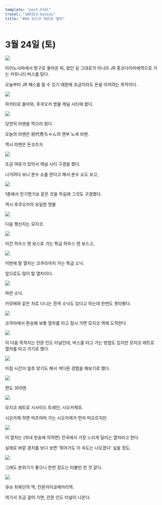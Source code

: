 ```yaml
---
template: "post.html"
travel: "180323-kyusyu"
title: "#04 모지코 레트로 열차"
---
```


# 3월 24일 (토)

![](/180323-kyusyu/04_01.jpg)

아이노시마에서 항구로 돌아온 뒤, 왔던 길 그대로가 아니라 JR 홋코다이마에역으로 가는 커뮤니티 버스를 탔다.

오늘부터 JR 패스를 쓸 수 있기 때문에 조금이라도 돈을 아끼려는 목적이다.

![](/180323-kyusyu/04_02.jpg)

하카타로 돌아와, 후쿠오카 명물 캐널 시티에 왔다.

![](/180323-kyusyu/04_03.jpg)

당연히 라멘을 먹으러 왔다.

오늘의 라멘은 初代秀ちゃん의 젠부 노세 라멘.

역시 라멘은 돈코츠지

![](/180323-kyusyu/04_04.jpg)

조금 여유가 있어서 캐널 시티 구경을 했다.

나가려다 보니 분수 쇼를 한다고 해서 분수 쇼도 보고,

![](/180323-kyusyu/04_05.jpg)

1층에서 진기명기쑈 같은 것을 하길래 그것도 구경했다.

역시 후쿠오카의 유일한 명물

![](/180323-kyusyu/04_06.jpg)

다음 행선지는 모지코.

![](/180323-kyusyu/04_07.jpg)

이건 하우스 텐 보스로 가는 특급 하우스 텐 보스고,

![](/180323-kyusyu/04_08.jpg)

이번에 탈 열차는 코쿠라까지 가는 특급 소닉.

앞으로도 많이 탈 열차이다.

![](/180323-kyusyu/04_09.jpg)

파란 소닉.

카모메와 같은 차로 다니는 흰색 소닉도 있다고 하는데 한번도 못타봤다.

![](/180323-kyusyu/04_10.jpg)

코쿠라에서 환승해 보통 열차를 타고 잠시 가면 모지코 역에 도착한다.

![](/180323-kyusyu/04_11.jpg)

이 다음 목적지는 칸몬 인도 터널인데, 버스를 타고 가는 방법도 있지만 모지코 레트로 열차를 타고 가기로 했다.

![](/180323-kyusyu/04_12.jpg)

마침 시간이 얼추 맞기도 해서 색다른 경험을 해보기로 했다.

![](/180323-kyusyu/04_13.jpg)

편도 300엔.

![](/180323-kyusyu/04_14.jpg)

모지코 레트로 시사이드 트레인, 시오카제호.

시오카제 하면 마츠야마 가는 시오카제가 먼저 떠오르지만.

![](/180323-kyusyu/04_15.jpg)

이 열차는 (차내 방송에 의하면) 전국에서 가장 느리게 달리는 열차라고 한다.

실제로 바깥 경치를 보다 보면 '뛰어가도 이 속도는 나오겠다' 싶을 정도.

![](/180323-kyusyu/04_16.jpg)

그래도 분위기가 좋으니 한번 정도는 타볼만 한 것 같다.

![](/180323-kyusyu/04_17.jpg)

큐슈 최북단의 역, 칸몬카이쿄메카리역.

여기서 조금 걸어 가면, 칸몬 인도 터널이 나온다.
